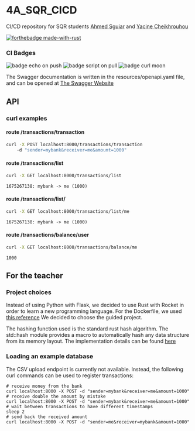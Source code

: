 # 4A_SQR_CICD
CI/CD repository for SQR students [Ahmed Sguiar](https://github.com/SguiarAhmed) and [Yacine Cheikhrouhou](https://github.com/yacinecheikh)

[![forthebadge made-with-rust](http://ForTheBadge.com/images/badges/made-with-rust.svg)](https://www.rust-lang.org)

### CI Badges

![badge echo on push](https://github.com/yacinecheikh/4A_SQR_CICD/actions/workflows/echo.yml/badge.svg)
![badge script on pull](https://github.com/yacinecheikh/4A_SQR_CICD/actions/workflows/onpull.yml/badge.svg)
![badge curl moon](https://github.com/yacinecheikh/4A_SQR_CICD/actions/workflows/mooncurl.yml/badge.svg)

The Swagger documentation is written in the resources/openapi.yaml file, and can be opened at [The Swagger Website](https://editor.swagger.io/)

## API

### curl examples

#### route /transactions/transaction
```bash
curl -X POST localhost:8000/transactions/transaction
    -d "sender=mybank&receiver=me&amount=1000"
```


#### route /transactions/list
```bash
curl -X GET localhost:8000/transactions/list
```
```
1675267138: mybank -> me (1000)
```


#### route /transactions/list/<user>
```bash
curl -X GET localhost:8000/transactions/list/me
```
```text
1675267138: mybank -> me (1000)
```

#### route /transactions/balance/user
```bash
curl -X GET localhost:8000/transactions/balance/me
```
```text
1000
```




## For the teacher

### Project choices
Instead of using Python with Flask, we decided to use Rust with Rocket in order to learn a new programming language.
For the Dockerfile, we used [this reference](ttps://www.koyeb.com/tutorials/deploy-a-rust-web-app-with-rocket)
We decided to choose the guided project.

The hashing function used is the standard rust hash algorithm.
The std::hash module provides a macro to automatically hash any data structure from its memory layout.
The implementation details can be found [here](https://nnethercote.github.io/2021/12/08/a-brutally-effective-hash-function-in-rust.html)


### Loading an example database

The CSV upload endpoint is currently not available.
Instead, the following curl commands can be used to register transactions:
```console
# receive money from the bank
curl localhost:8000 -X POST -d "sender=mybank&receiver=me&amount=1000"
# receive double the amount by mistake
curl localhost:8000 -X POST -d "sender=mybank&receiver=me&amount=1000"
# wait between transactions to have different timestamps
sleep 2
# send back the received amount
curl localhost:8000 -X POST -d "sender=me&receiver=mybank&amount=1000"
```

